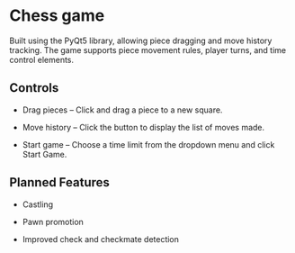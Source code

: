 # Chess game
Built using the PyQt5 library, allowing piece dragging and move history tracking. The game supports piece movement rules, player turns, and time control elements.

## Controls

- Drag pieces – Click and drag a piece to a new square.

- Move history – Click the button to display the list of moves made.

- Start game – Choose a time limit from the dropdown menu and click Start Game.

## Planned Features

- Castling

- Pawn promotion

- Improved check and checkmate detection
